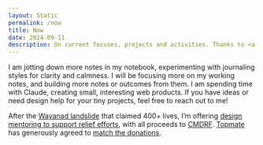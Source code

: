 ```yaml
---
layout: Static
permalink: /now
title: Now
date: 2024-09-11
description: On current focuses, projects and activities. Thanks to <a href="nownownow.com/about">Derek Sivers</a> for the concept! 
---
```

I am jotting down more notes in my notebook, experimenting with journaling styles for clarity and calmness. I will be focusing more on my working notes, and building more notes or outcomes from them. I am spending time with Claude, creating small, interesting web products. If you have ideas or need design help for your tiny projects, feel free to reach out to me!

After the [Wayanad landslide](https://economictimes.indiatimes.com/defaultinterstitial.cms) that claimed 400+ lives, I’m offering [design mentoring to support relief efforts](https://topmate.io/hiran/1125737), with all proceeds to [CMDRF](https://donation.cmdrf.kerala.gov.in/). [Topmate](https://topmate.io/) has generously agreed to [match the donations](https://x.com/topmateHQ/status/1819727016062791847).